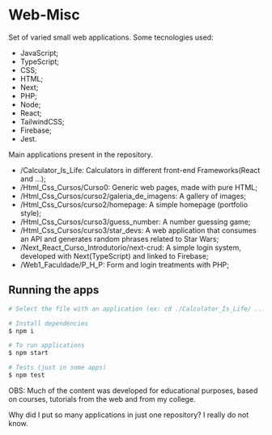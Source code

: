 # Web-Misc

Set of varied small web applications. Some tecnologies used:

* JavaScript;
* TypeScript;
* CSS;
* HTML;
* Next;
* PHP;
* Node;
* React;
* TailwindCSS;
* Firebase;
* Jest.

Main applications present in the repository.

* /Calculator_Is_Life: Calculators in different front-end Frameworks(React and ...);
* /Html_Css_Cursos/Curso0: Generic web pages, made with pure HTML;
* /Html_Css_Cursos/curso2/galeria_de_imagens: A gallery of images;
* /Html_Css_Cursos/curso2/homepage: A simple homepage (portfolio style);
* /Html_Css_Cursos/curso3/guess_number: A number guessing game;
* /Html_Css_Cursos/curso3/star_devs: A web application that consumes an API and generates random phrases related to Star Wars;
* /Next_React_Curso_Introdutorio/next-crud: A simple login system, developed with Next(TypeScript) and linked to Firebase;
* /Web1_Faculdade/P_H_P: Form and login treatments with PHP;

## Running the apps

```bash
# Select the file with an application (ex: cd ./Calculator_Is_Life/ ...)

# Install dependencies
$ npm i

# To run applications
$ npm start

# Tests (just in some apps)
$ npm test
```

OBS: Much of the content was developed for educational purposes, based on courses, tutorials from the web and from my college.

Why did I put so many applications in just one repository? I really do not know.
